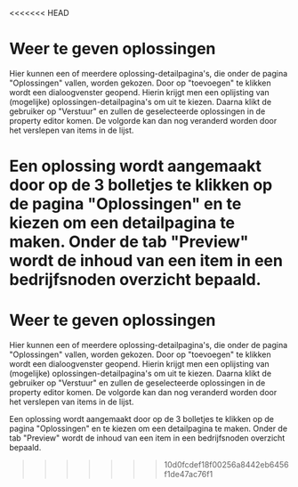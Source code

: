 <<<<<<< HEAD
# Weer te geven oplossingen
Hier kunnen een of meerdere oplossing-detailpagina's, die onder de pagina "Oplossingen" vallen, worden gekozen. Door op "toevoegen" te klikken wordt een dialoogvenster geopend. Hierin krijgt men een oplijsting van (mogelijke) oplossingen-detailpagina's om uit te kiezen. Daarna klikt de gebruiker op "Verstuur" en zullen de geselecteerde oplossingen in de property editor komen. De volgorde kan dan nog veranderd worden door het verslepen van items in de lijst. 
<!-- TODO: FOTO -->

Een oplossing wordt aangemaakt door op de 3 bolletjes te klikken op de pagina "Oplossingen" en te kiezen om een detailpagina te maken. Onder de tab "Preview" wordt de inhoud van een item in een bedrijfsnoden overzicht bepaald.
=======
# Weer te geven oplossingen
Hier kunnen een of meerdere oplossing-detailpagina's, die onder de pagina "Oplossingen" vallen, worden gekozen. Door op "toevoegen" te klikken wordt een dialoogvenster geopend. Hierin krijgt men een oplijsting van (mogelijke) oplossingen-detailpagina's om uit te kiezen. Daarna klikt de gebruiker op "Verstuur" en zullen de geselecteerde oplossingen in de property editor komen. De volgorde kan dan nog veranderd worden door het verslepen van items in de lijst. 
<!-- TODO: FOTO -->

Een oplossing wordt aangemaakt door op de 3 bolletjes te klikken op de pagina "Oplossingen" en te kiezen om een detailpagina te maken. Onder de tab "Preview" wordt de inhoud van een item in een bedrijfsnoden overzicht bepaald.
>>>>>>> 10d0fcdef18f00256a8442eb6456f1de47ac76f1
<!-- TODO: FOTO -->